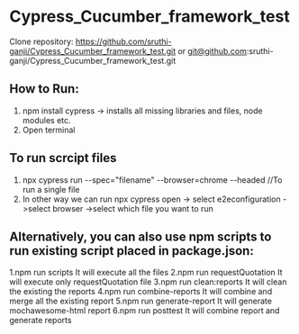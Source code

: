 # Cypress_Cucumber_framework_test

Clone repository:
https://github.com/sruthi-ganji/Cypress_Cucumber_framework_test.git
or
git@github.com:sruthi-ganji/Cypress_Cucumber_framework_test.git

## How to Run:

1. npm install cypress
   -> installs all missing libraries and files, node modules etc.
2. Open terminal

## To run scrcipt files 
1. npx cypress run --spec="filename" --browser=chrome --headed //To run a single file
2. In other way we can run 
   npx cypress open -> select e2econfiguration ->select browser  ->select which file you want to run

## Alternatively, you can also use npm scripts to run existing script placed in package.json:
1.npm run scripts 
 It will execute all the files
2.npm run requestQuotation
 It will execute only requestQuotation file
3.npm run clean:reports
 It will clean the existing the reports
4.npm run combine-reports
 It will combine and merge all the existing report
5.npm run generate-report
 It will generate mochawesome-html report 
6.npm run posttest
 It will combine report and generate reports
